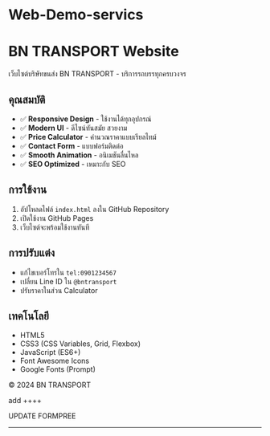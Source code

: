 # Web-Demo-servics

# BN TRANSPORT Website

เว็บไซต์บริษัทขนส่ง BN TRANSPORT - บริการรถบรรทุกครบวงจร

## คุณสมบัติ

- ✅ **Responsive Design** - ใช้งานได้ทุกอุปกรณ์
- ✅ **Modern UI** - ดีไซน์ทันสมัย สวยงาม
- ✅ **Price Calculator** - คำนวณราคาแบบเรียลไทม์
- ✅ **Contact Form** - แบบฟอร์มติดต่อ
- ✅ **Smooth Animation** - อนิเมชันลื่นไหล
- ✅ **SEO Optimized** - เหมาะกับ SEO

## การใช้งาน

1. อัปโหลดไฟล์ `index.html` ลงใน GitHub Repository
2. เปิดใช้งาน GitHub Pages
3. เว็บไซต์จะพร้อมใช้งานทันที

## การปรับแต่ง

- แก้ไขเบอร์โทรใน `tel:0901234567`
- เปลี่ยน Line ID ใน `@bntransport`
- ปรับราคาในส่วน Calculator

## เทคโนโลยี

- HTML5
- CSS3 (CSS Variables, Grid, Flexbox)
- JavaScript (ES6+)
- Font Awesome Icons
- Google Fonts (Prompt)

© 2024 BN TRANSPORT


add ++++ 

UPDATE  FORMPREE

-------------------
